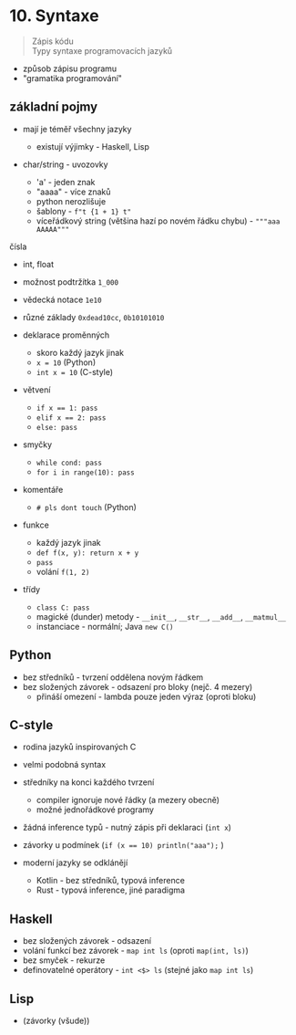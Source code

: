 # 10. Syntaxe

> Zápis kódu \
> Typy syntaxe programovacích jazyků

- způsob zápisu programu
- "gramatika programování"

## základní pojmy

- mají je téměř všechny jazyky

  - existují výjimky - Haskell, Lisp

- char/string - uvozovky
  - 'a' - jeden znak
  - "aaaa" - více znaků
  - python nerozlišuje
  - šablony - `f"t {1 + 1} t"`
  - víceřádkový string (většina hazí po novém řádku chybu) - `"""aaa AAAAA"""`

čísla

- int, float
- možnost podtržítka `1_000`
- vědecká notace `1e10`
- různé základy `0xdead10cc`, `0b10101010`

- deklarace proměnných

  - skoro každý jazyk jinak
  - `x = 10` (Python)
  - `int x = 10` (C-style)

- větvení

  - `if x == 1: pass`
  - `elif x == 2: pass`
  - `else: pass`

- smyčky

  - `while cond: pass`
  - `for i in range(10): pass`

- komentáře

  - `# pls dont touch` (Python)

- funkce

  - každý jazyk jinak
  - `def f(x, y): return x + y`
  - `pass`
  - volání `f(1, 2)`

- třídy
  - `class C: pass`
  - magické (dunder) metody - `__init__`, `__str__`, `__add__`, `__matmul__`
  - instanciace - normální; Java `new C()`

## Python

- bez středníků - tvrzení oddělena novým řádkem
- bez složených závorek - odsazení pro bloky (nejč. 4 mezery)
  - přináší omezení - lambda pouze jeden výraz (oproti bloku)

## C-style

- rodina jazyků inspirovaných C
- velmi podobná syntax
- středníky na konci každého tvrzení
  - compiler ignoruje nové řádky (a mezery obecně)
  - možné jednořádkové programy
- žádná inference typů - nutný zápis při deklaraci (`int x`)
- závorky u podmínek (`if (x == 10) println("aaa");` )

- moderní jazyky se odklánějí
  - Kotlin - bez středníků, typová inference
  - Rust - typová inference, jiné paradigma

## Haskell

- bez složených závorek - odsazení
- volání funkcí bez závorek - `map int ls` (oproti `map(int, ls)`)
- bez smyček - rekurze
- definovatelné operátory - `int <$> ls` (stejné jako `map int ls`)

## Lisp

- (závorky (všude))
